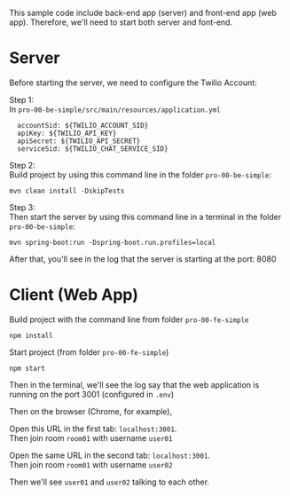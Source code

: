 This sample code include back-end app (server) and front-end app (web app).
Therefore, we'll need to start both server and font-end.

# Server
Before starting the server, we need to configure the Twilio Account:

Step 1: <br/>
In `pro-00-be-simple/src/main/resources/application.yml`
``` 
  accountSid: ${TWILIO_ACCOUNT_SID}
  apiKey: ${TWILIO_API_KEY}
  apiSecret: ${TWILIO_API_SECRET}
  serviceSid: ${TWILIO_CHAT_SERVICE_SID}
```

Step 2: <br/>
Build project by using this command line in the folder `pro-00-be-simple`:
``` 
mvn clean install -DskipTests
```

Step 3: <br/>
Then start the server by using this command line in a terminal in the folder `pro-00-be-simple`:
``` 
mvn spring-boot:run -Dspring-boot.run.profiles=local
```

After that, you'll see in the log that the server is starting at the port: 8080

# Client (Web App)

Build project with the command line from folder `pro-00-fe-simple`
``` 
npm install
```

Start project (from folder `pro-00-fe-simple`)
``` 
npm start
```

Then in the terminal, we'll see the log say that the web application is running on the port 3001 (configured in `.env`)

Then on the browser (Chrome, for example), 

Open this URL in the first tab:
`localhost:3001`. <br/>
Then join room `room01` with username `user01`

Open the same URL in the second tab:
`localhost:3001`. <br/>
Then join room `room01` with username `user02`

Then we'll see `user01` and `user02` talking to each other.
